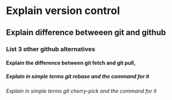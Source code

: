 # Explain version control

## Explain difference betweeen git and github

### List 3 other github alternatives

#### Explain the difference between git fetch and git pull,

##### Explain in simple terms git rebase and the command for it

###### Explain in simple terms git cherry-pick and the command for it
